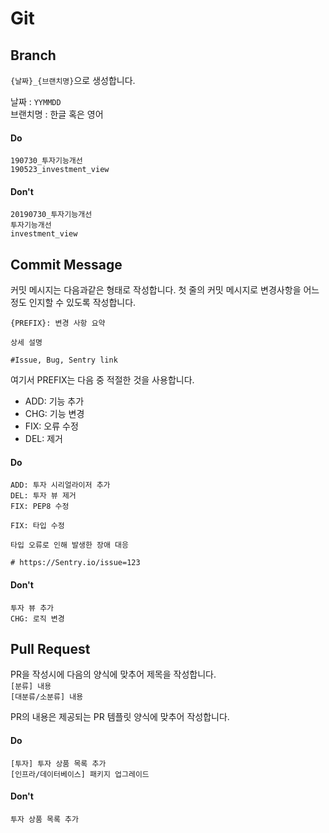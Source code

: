 Git
====

## Branch
`{날짜}_{브랜치명}`으로 생성합니다.

날짜 : `YYMMDD`  
브랜치명 : 한글 혹은 영어

#### Do
`190730_투자기능개선`  
`190523_investment_view`  

#### Don't
`20190730_투자기능개선`  
`투자기능개선`  
`investment_view`  

## Commit Message
커밋 메시지는 다음과같은 형태로 작성합니다.
첫 줄의 커밋 메시지로 변경사항을 어느정도 인지할 수 있도록 작성합니다.
```
{PREFIX}: 변경 사항 요약

상세 설명

#Issue, Bug, Sentry link
```

여기서 PREFIX는 다음 중 적절한 것을 사용합니다.
- ADD: 기능 추가
- CHG: 기능 변경
- FIX: 오류 수정
- DEL: 제거

#### Do
`ADD: 투자 시리얼라이저 추가`  
`DEL: 투자 뷰 제거`  
`FIX: PEP8 수정`  
```
FIX: 타입 수정  

타입 오류로 인해 발생한 장애 대응

# https://Sentry.io/issue=123
```

#### Don't
`투자 뷰 추가`  
`CHG: 로직 변경`  

## Pull Request
PR을 작성시에 다음의 양식에 맞추어 제목을 작성합니다.  
`[분류] 내용`  
`[대분류/소분류] 내용`  

PR의 내용은 제공되는 PR 템플릿 양식에 맞추어 작성합니다.

#### Do
`[투자] 투자 상품 목록 추가`  
`[인프라/데이터베이스] 패키지 업그레이드`  

#### Don't
`투자 상품 목록 추가`  
